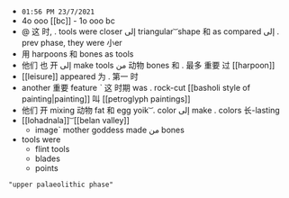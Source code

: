 - `01:56 PM 23/7/2021`
- 4o ooo [[bc]] - 1o ooo bc
- @ 这 时, . tools were closer إلى triangular ͝   shape 和 as compared  إلى  . prev phase, they were 小er
- 用 harpoons 和 bones as tools
- 他们 也 开 إلى make tools من 动物 bones 和 . 最多 重要 过 [[harpoon]]
- [[leisure]] appeared 为 . 第一 时
- another 重要 feature ˋ 这 时期 was . rock-cut [[basholi style of painting|painting]] 叫 [[petroglyph paintings]]
- 他们 开 mixing 动物  fat 和 egg yoik  ͝ . color إلى make . colors 长-lasting
- [[lohadnala]] ͝   [[belan valley]]
	- imageˋ mother goddess made من bones
- tools were
	- flint tools
	- blades
	- points

```query
"upper palaeolithic phase"
```